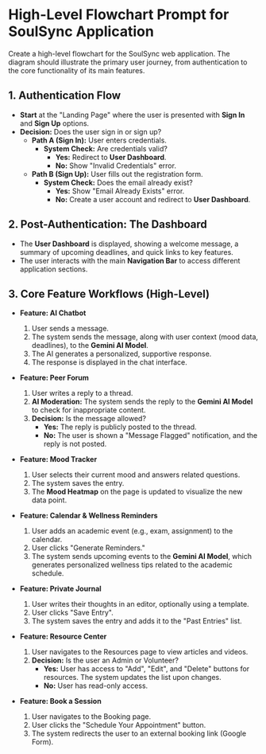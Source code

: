 # High-Level Flowchart Prompt for SoulSync Application

Create a high-level flowchart for the SoulSync web application. The diagram should illustrate the primary user journey, from authentication to the core functionality of its main features.

## 1. Authentication Flow

*   **Start** at the "Landing Page" where the user is presented with **Sign In** and **Sign Up** options.
*   **Decision:** Does the user sign in or sign up?
    *   **Path A (Sign In):** User enters credentials.
        *   **System Check:** Are credentials valid?
            *   **Yes:** Redirect to **User Dashboard**.
            *   **No:** Show "Invalid Credentials" error.
    *   **Path B (Sign Up):** User fills out the registration form.
        *   **System Check:** Does the email already exist?
            *   **Yes:** Show "Email Already Exists" error.
            *   **No:** Create a user account and redirect to **User Dashboard**.

## 2. Post-Authentication: The Dashboard

*   The **User Dashboard** is displayed, showing a welcome message, a summary of upcoming deadlines, and quick links to key features.
*   The user interacts with the main **Navigation Bar** to access different application sections.

## 3. Core Feature Workflows (High-Level)

*   **Feature: AI Chatbot**
    1.  User sends a message.
    2.  The system sends the message, along with user context (mood data, deadlines), to the **Gemini AI Model**.
    3.  The AI generates a personalized, supportive response.
    4.  The response is displayed in the chat interface.

*   **Feature: Peer Forum**
    1.  User writes a reply to a thread.
    2.  **AI Moderation:** The system sends the reply to the **Gemini AI Model** to check for inappropriate content.
    3.  **Decision:** Is the message allowed?
        *   **Yes:** The reply is publicly posted to the thread.
        *   **No:** The user is shown a "Message Flagged" notification, and the reply is not posted.

*   **Feature: Mood Tracker**
    1.  User selects their current mood and answers related questions.
    2.  The system saves the entry.
    3.  The **Mood Heatmap** on the page is updated to visualize the new data point.

*   **Feature: Calendar & Wellness Reminders**
    1.  User adds an academic event (e.g., exam, assignment) to the calendar.
    2.  User clicks "Generate Reminders."
    3.  The system sends upcoming events to the **Gemini AI Model**, which generates personalized wellness tips related to the academic schedule.

*   **Feature: Private Journal**
    1.  User writes their thoughts in an editor, optionally using a template.
    2.  User clicks "Save Entry".
    3.  The system saves the entry and adds it to the "Past Entries" list.

*   **Feature: Resource Center**
    1.  User navigates to the Resources page to view articles and videos.
    2.  **Decision:** Is the user an Admin or Volunteer?
        *   **Yes:** User has access to "Add", "Edit", and "Delete" buttons for resources. The system updates the list upon changes.
        *   **No:** User has read-only access.

*   **Feature: Book a Session**
    1.  User navigates to the Booking page.
    2.  User clicks the "Schedule Your Appointment" button.
    3.  The system redirects the user to an external booking link (Google Form).

